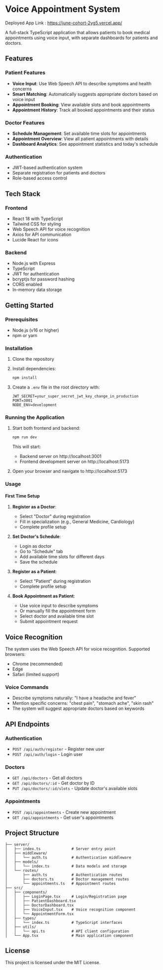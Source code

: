 # Voice Appointment System

Deployed App Link : https://june-cohort-2yg5.vercel.app/

A full-stack TypeScript application that allows patients to book medical appointments using voice input, with separate dashboards for patients and doctors.

## Features

### Patient Features
- **Voice Input**: Use Web Speech API to describe symptoms and health concerns
- **Smart Matching**: Automatically suggests appropriate doctors based on voice input
- **Appointment Booking**: View available slots and book appointments
- **Appointment History**: Track all booked appointments and their status

### Doctor Features
- **Schedule Management**: Set available time slots for appointments
- **Appointment Overview**: View all patient appointments with details
- **Dashboard Analytics**: See appointment statistics and today's schedule

### Authentication
- JWT-based authentication system
- Separate registration for patients and doctors
- Role-based access control

## Tech Stack

### Frontend
- React 18 with TypeScript
- Tailwind CSS for styling
- Web Speech API for voice recognition
- Axios for API communication
- Lucide React for icons

### Backend
- Node.js with Express
- TypeScript
- JWT for authentication
- bcryptjs for password hashing
- CORS enabled
- In-memory data storage

## Getting Started

### Prerequisites
- Node.js (v16 or higher)
- npm or yarn

### Installation

1. Clone the repository
2. Install dependencies:
   ```bash
   npm install
   ```

3. Create a `.env` file in the root directory with:
   ```
   JWT_SECRET=your_super_secret_jwt_key_change_in_production
   PORT=3001
   NODE_ENV=development
   ```

### Running the Application

1. Start both frontend and backend:
   ```bash
   npm run dev
   ```

   This will start:
   - Backend server on http://localhost:3001
   - Frontend development server on http://localhost:5173

2. Open your browser and navigate to http://localhost:5173

### Usage

#### First Time Setup

1. **Register as a Doctor**:
   - Select "Doctor" during registration
   - Fill in specialization (e.g., General Medicine, Cardiology)
   - Complete profile setup

2. **Set Doctor's Schedule**:
   - Login as doctor
   - Go to "Schedule" tab
   - Add available time slots for different days
   - Save the schedule

3. **Register as a Patient**:
   - Select "Patient" during registration
   - Complete profile setup

4. **Book Appointment as Patient**:
   - Use voice input to describe symptoms
   - Or manually fill the appointment form
   - Select doctor and available time slot
   - Submit appointment request

## Voice Recognition

The system uses the Web Speech API for voice recognition. Supported browsers:
- Chrome (recommended)
- Edge
- Safari (limited support)

### Voice Commands
- Describe symptoms naturally: "I have a headache and fever"
- Mention specific concerns: "chest pain", "stomach ache", "skin rash"
- The system will suggest appropriate doctors based on keywords

## API Endpoints

### Authentication
- `POST /api/auth/register` - Register new user
- `POST /api/auth/login` - Login user

### Doctors
- `GET /api/doctors` - Get all doctors
- `GET /api/doctors/:id` - Get doctor by ID
- `PUT /api/doctors/:id/slots` - Update doctor's available slots

### Appointments
- `POST /api/appointments` - Create new appointment
- `GET /api/appointments` - Get user's appointments

## Project Structure

```
├── server/
│   ├── index.ts              # Server entry point
│   ├── middleware/
│   │   └── auth.ts           # Authentication middleware
│   ├── models/
│   │   └── index.ts          # Data models and storage
│   └── routes/
│       ├── auth.ts           # Authentication routes
│       ├── doctors.ts        # Doctor management routes
│       └── appointments.ts   # Appointment routes
├── src/
│   ├── components/
│   │   ├── LoginPage.tsx     # Login/Registration page
│   │   ├── PatientDashboard.tsx
│   │   ├── DoctorDashboard.tsx
│   │   ├── VoiceInput.tsx    # Voice recognition component
│   │   └── AppointmentForm.tsx
│   ├── types/
│   │   └── index.ts          # TypeScript interfaces
│   ├── utils/
│   │   └── api.ts            # API client configuration
│   └── App.tsx               # Main application component
```

## License

This project is licensed under the MIT License.
